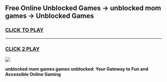 
## Free Online Unblocked Games → unblocked mom games → Unblocked Games
<h3>
<a href="https://premium.freeplayer.one?title=unblocked_mom_games&ref=21F">CLICK TO PLAY</a></h3>
<hr>

<h3>
<a href="https://premium.freeplayer.one?title=unblocked_mom_games&ref=21F">CLICK 2 PLAY</a>
  
</h3>

<a href="https://premium.freeplayer.one?title=unblocked_mom_games&ref=21F/"><img src="https://clearcache.store/games.png"></a>


**unblocked mom games games unblocked: Your Gateway to Fun and Accessible Online Gaming**
